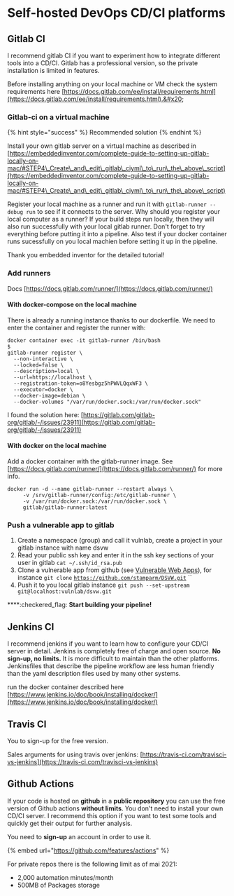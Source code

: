# Self-hosted DevOps CD/CI platforms

## Gitlab CI

I recommend gitlab CI if you want to experiment how to integrate different tools into a CD/CI. Gitlab has a professional version, so the private installation is limited in features.&#x20;

Before installing anything on your local machine or VM check the system requirements here [https://docs.gitlab.com/ee/install/requirements.html](https://docs.gitlab.com/ee/install/requirements.html).&#x20;

### Gitlab-ci on a virtual machine

{% hint style="success" %}
Recommended solution
{% endhint %}

Install your own gitlab server on a virtual machine as described in [https://embeddedinventor.com/complete-guide-to-setting-up-gitlab-locally-on-mac/#STEP4\_Create\_and\_edit\_gitlab\_ciyml\_to\_run\_the\_above\_script](https://embeddedinventor.com/complete-guide-to-setting-up-gitlab-locally-on-mac/#STEP4\_Create\_and\_edit\_gitlab\_ciyml\_to\_run\_the\_above\_script)

Register your local machine as a runner and run it with `gitlab-runner --debug run` to see if it connects to the server. Why should you register your local computer as a runner? If your build steps run locally, then they will also run successfully with your local gitlab runner. Don't forget to try everything before putting it into a pipeline. Also test if your docker container runs sucessfully on you local machien before setting it up in the pipeline.

Thank you embedded inventor for the detailed tutorial!

### Add runners

Docs [https://docs.gitlab.com/runner/](https://docs.gitlab.com/runner/)

#### With docker-compose on the local machine

There is already a running instance thanks to our dockerfile. We need to enter the container and register the runner with:&#x20;

```
docker container exec -it gitlab-runner /bin/bash
$ 
gitlab-runner register \
  --non-interactive \
  --locked=false \
  --description=local \
  --url=https://localhost \
  --registration-token=o8Yesbgz5hPWVLQqxWF3 \
  --executor=docker \
  --docker-image=debian \
  --docker-volumes "/var/run/docker.sock:/var/run/docker.sock"
```

I found the solution here: [https://gitlab.com/gitlab-org/gitlab/-/issues/23911](https://gitlab.com/gitlab-org/gitlab/-/issues/23911)

#### With docker on the local machine

Add a docker container with the gitlab-runner image. See [https://docs.gitlab.com/runner/](https://docs.gitlab.com/runner/) for more info.&#x20;

```
docker run -d --name gitlab-runner --restart always \
     -v /srv/gitlab-runner/config:/etc/gitlab-runner \
     -v /var/run/docker.sock:/var/run/docker.sock \
     gitlab/gitlab-runner:latest
```

### Push a vulnerable app to gitlab

1. Create a namespace (group) and call it vulnlab, create a project in your gitlab instance with name dsvw
2. Read your public ssh key and enter it in the ssh key sections of your user in gitlab `cat ~/.ssh/id_rsa.pub`
3. Clone a vulnerable app from github (see [Vulnerable Web Apps](../../web-application-security-testing/self-hosted-training-lab/vulnerable-web-apps.md)), for instance `git clone` [`https://github.com/stamparm/DSVW.git`](https://github.com/stamparm/DSVW.git) ``&#x20;
4. Push it to you local gitlab instance `git push --set-upstream git@localhost:vulnlab/dsvw.git`

****:checkered\_flag: **Start building your pipeline!**

## Jenkins CI

I recommend jenkins if you want to learn how to configure your CD/CI server in detail. Jenkins is completely free of charge and open source. **No sign-up, no limits.** It is more difficult to maintain than the other platforms. Jenkinsfiles that describe the pipeline workflow are less human friendly than the yaml description files used by many other systems.

run the docker container described here [https://www.jenkins.io/doc/book/installing/docker/](https://www.jenkins.io/doc/book/installing/docker/)

## Travis CI

You to sign-up for the free version.

Sales arguments for using travis over jenkins: [https://travis-ci.com/travisci-vs-jenkins](https://travis-ci.com/travisci-vs-jenkins)

## Github Actions

If your code is hosted on **github** in a  **public repository** you can use the free version of Github actions **without limits**. You don't need to install your own CD/CI server. I recommend this option if you want to test some tools and quickly get their output for further analysis.

You need to **sign-up** an account in order to use it.

{% embed url="https://github.com/features/actions" %}

For private repos there is the following limit as of mai 2021:

* 2,000 automation minutes/month
* 500MB of Packages storage

